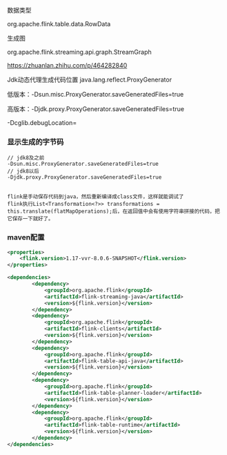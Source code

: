 数据类型

org.apache.flink.table.data.RowData

生成图

org.apache.flink.streaming.api.graph.StreamGraph


https://zhuanlan.zhihu.com/p/464282840

Jdk动态代理生成代码位置 java.lang.reflect.ProxyGenerator

低版本：-Dsun.misc.ProxyGenerator.saveGeneratedFiles=true

高版本：-Djdk.proxy.ProxyGenerator.saveGeneratedFiles=true

-Dcglib.debugLocation=

### 显示生成的字节码
```
// jdk8及之前
-Dsun.misc.ProxyGenerator.saveGeneratedFiles=true
// jdk8以后
-Djdk.proxy.ProxyGenerator.saveGeneratedFiles=true


flink是手动保存代码到java，然后重新编译成class文件，这样就能调试了
flink执行List<Transformation<?>> transformations = this.translate(flatMapOperations);后，在返回值中会有使用字符串拼接的代码，把它保存一下就好了。
```

### maven配置
```xml
<properties>
    <flink.version>1.17-vvr-8.0.6-SNAPSHOT</flink.version>
</properties>

<dependencies>
		<dependency>
			<groupId>org.apache.flink</groupId>
			<artifactId>flink-streaming-java</artifactId>
			<version>${flink.version}</version>
		</dependency>
		<dependency>
			<groupId>org.apache.flink</groupId>
			<artifactId>flink-clients</artifactId>
			<version>${flink.version}</version>
		</dependency>
		<dependency>
			<groupId>org.apache.flink</groupId>
			<artifactId>flink-table-api-java</artifactId>
			<version>${flink.version}</version>
		</dependency>
		<dependency>
			<groupId>org.apache.flink</groupId>
			<artifactId>flink-table-planner-loader</artifactId>
			<version>${flink.version}</version>
		</dependency>
		<dependency>
			<groupId>org.apache.flink</groupId>
			<artifactId>flink-table-runtime</artifactId>
			<version>${flink.version}</version>
		</dependency>
</dependencies>


```
